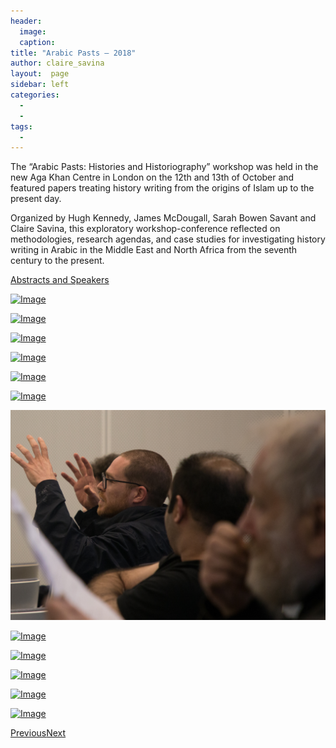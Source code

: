 ```yaml
---
header:
  image: 
  caption: 
title: "Arabic Pasts – 2018"			
author: claire_savina		
layout:	 page
sidebar: left
categories:
  - 
  - 
tags:
  - 
---
```




The “Arabic Pasts: Histories and Historiography” workshop was held in the new Aga Khan Centre in London on the 12th and 13th of October and featured papers treating history writing from the origins of Islam up to the present day.



Organized by Hugh Kennedy, James McDougall, Sarah Bowen Savant and Claire Savina, this exploratory workshop-conference reflected on methodologies, research agendas, and case studies for investigating history writing in Arabic in the Middle East and North Africa from the seventh century to the present.



[Abstracts and Speakers](http://kitab-project.org/arabic-pasts-abstracts/)




[![Image](/images/old_posts/IMG_9287.jpg)](./Arabic%20Pasts%20–%202018%20_%20KITAB_files/IMG_9287.jpg "IMG_9287")




[![Image](/images/old_posts/IMG_9331.jpg)](./Arabic%20Pasts%20–%202018%20_%20KITAB_files/IMG_9331.jpg "IMG_9331")




[![Image](/images/old_posts/IMG_9391.jpg)](./Arabic%20Pasts%20–%202018%20_%20KITAB_files/IMG_9391.jpg "IMG_9391")



[![Image](/images/old_posts/IMG_9551.jpg)](./Arabic%20Pasts%20–%202018%20_%20KITAB_files/IMG_9551.jpg "IMG_9551")



[![Image](/images/old_posts/IMG_9596.jpg)](./Arabic%20Pasts%20–%202018%20_%20KITAB_files/IMG_9596.jpg "IMG_9596")



[![Image](/images/old_posts/IMG_9655.jpg)](./Arabic%20Pasts%20–%202018%20_%20KITAB_files/IMG_9655.jpg "IMG_9655")



[![Image](/images/old_posts/IMG_9664.jpg)](./Arabic%20Pasts%20–%202018%20_%20KITAB_files/IMG_9664.jpg "IMG_9664")



[![Image](/images/old_posts/IMG_9750.jpg)](./Arabic%20Pasts%20–%202018%20_%20KITAB_files/IMG_9750.jpg "IMG_9750")



[![Image](/images/old_posts/IMG_9385.jpg)](./Arabic%20Pasts%20–%202018%20_%20KITAB_files/IMG_9385.jpg "IMG_9385")




[![Image](/images/old_posts/IMG_9359.jpg)](./Arabic%20Pasts%20–%202018%20_%20KITAB_files/IMG_9359.jpg "IMG_9359")



[![Image](/images/old_posts/IMG_9444.jpg)](./Arabic%20Pasts%20–%202018%20_%20KITAB_files/IMG_9444.jpg "IMG_9444")



[![Image](/images/old_posts/IMG_9463.jpg)](./Arabic%20Pasts%20–%202018%20_%20KITAB_files/IMG_9463.jpg "IMG_9463")



<a href="http://kitab-project.org/2018/11/08/arabic-pasts-conference/#" class="et-pb-arrow-prev">Previous</a><a href="http://kitab-project.org/2018/11/08/arabic-pasts-conference/#" class="et-pb-arrow-next">Next</a>



